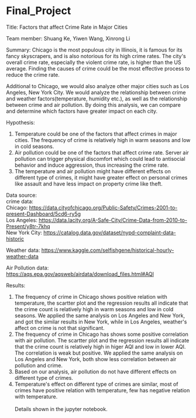 # Final_Project
Title: Factors that affect Crime Rate in Major Cities

Team member: 
Shuang Ke, Yiwen Wang, Xinrong Li


Summary: Chicago is the most populous city in Illinois, it is famous for its fancy skyscrapers, and is also notorious for its high crime rates. The city's overall crime rate, especially the violent crime rate, is higher than the US average. Finding the causes of crime could be the most effective process to reduce the crime rate.


Additional to Chicago, we would also analyze other major cities such as Los Angeles, New York City. We would analyze the relationship between crime and weather factors(temperature, humidity etc.), as well as the relationship between crime and air pollution. By doing this analysis, we can compare and determine which factors have greater impact on each city.


Hypothesis:
1. Temperature could be one of the factors that affect crimes in major cities. The frequency of crime is relatively high in warm seasons and low in cold seasons.
2. Air pollution could be one of the factors that affect crime rate. Server air pollution can trigger physical discomfort which could lead to antisocial behavior and induce aggression, thus increasing the crime rate.
3. The temperature and air pollution might have different effects on different type of crimes, it might have greater effect on personal crimes like assault and have less impact on property crime like theft.


Data source: <br>
crime data: <br>
Chicago: https://data.cityofchicago.org/Public-Safety/Crimes-2001-to-present-Dashboard/5cd6-ry5g  <br>
Los Angeles: https://data.lacity.org/A-Safe-City/Crime-Data-from-2010-to-Present/y8tr-7khq    <br>
New York City: https://catalog.data.gov/dataset/nypd-complaint-data-historic

Weather data: https://www.kaggle.com/selfishgene/historical-hourly-weather-data

Air Pollution data: https://aqs.epa.gov/aqsweb/airdata/download_files.html#AQI


Results:

1. The frequency of crime in Chicago shows positive relation with temperature, the scartter plot and the regression results all indicate that the crime count is relatively high in warm seasons and low in cold seasons. We applied the same analysis on Los Angeles and New York, and got the similar results in New York, while in Los Angeles, weather's affect on crime is not that significant.
2. The frequency of crime in Chicago has shows some positive correlation with air pollution. The scartter plot and the regression results all indicate that the crime count is relatively high in higer AQI and low in lower AQI. The correlation is weak but positive. We applied the same analysis on Los Angeles and New York, both show less correlation between air pollution and crime.
3. Based on our analysis, air pollution do not have different effects on different type of crimes. 
4. Temperature's effect on different type of crimes are similar, most of crimes have positive relation with temperature, few has negative relation with temperature. 
 <br> <br>
Details shown in the jupyter notebook.

